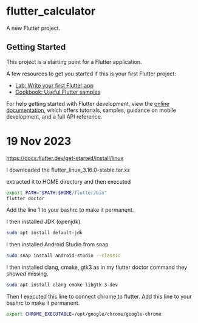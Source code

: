 # flutter_calculator

A new Flutter project.

## Getting Started

This project is a starting point for a Flutter application.

A few resources to get you started if this is your first Flutter project:

- [Lab: Write your first Flutter app](https://docs.flutter.dev/get-started/codelab)
- [Cookbook: Useful Flutter samples](https://docs.flutter.dev/cookbook)

For help getting started with Flutter development, view the
[online documentation](https://docs.flutter.dev/), which offers tutorials,
samples, guidance on mobile development, and a full API reference.


# 19 Nov 2023

https://docs.flutter.dev/get-started/install/linux

I downloaded the flutter_linux_3.16.0-stable.tar.xz

extracted it to HOME directory and then executed

```bash
export PATH="$PATH:$HOME/flutter/bin"
flutter doctor
```

Add the line 1 to your bashrc to make it permanent.


I then installed JDK (openjdk)

```bash
sudo apt install default-jdk
```


I then installed Android Studio from snap

```bash
sudo snap install android-studio --classic
```



I then installed clang, cmake, gtk3 as in my flutter doctor command they showed missing.

```bash
sudo apt install clang cmake libgtk-3-dev
```


Then I executed this line to connect chrome to flutter. Add this line to your bashrc to make it permanent.

```bash
export CHROME_EXECUTABLE=/opt/google/chrome/google-chrome 
```
